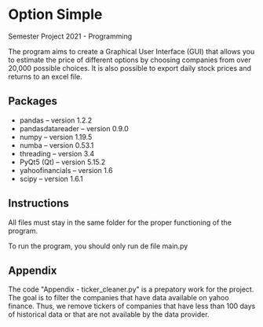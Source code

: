 # Option Simple
Semester Project 2021 - Programming

The program aims to create a Graphical User Interface (GUI) that allows you to estimate the price of different options by choosing companies from over 20,000 possible choices. It is also possible to export daily stock prices and returns to an excel file.


## Packages

* pandas – version 1.2.2
* pandasdatareader – version 0.9.0
* numpy – version 1.19.5
* numba – version 0.53.1
* threading – version 3.4
* PyQt5 (Qt) – version 5.15.2
* yahoofinancials – version 1.6
* scipy – version 1.6.1

## Instructions

All files must stay in the same folder for the proper functioning of the program.

To run the program, you should only run de file main.py


## Appendix

The code "Appendix - ticker_cleaner.py" is a prepatory work for the project. 
The goal is to filter the companies that have data available on yahoo finance. 
Thus, we remove tickers of companies that have less than 100 days of historical data or that are not available by the data provider.
